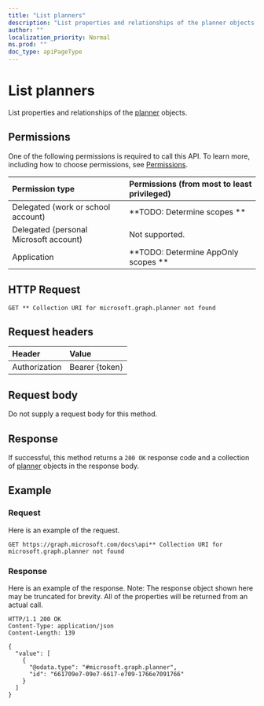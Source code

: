 ```yaml
---
title: "List planners"
description: "List properties and relationships of the planner objects."
author: ""
localization_priority: Normal
ms.prod: ""
doc_type: apiPageType
---
```


# List planners

List properties and relationships of the [planner](../resources/planner.md) objects.

## Permissions
One of the following permissions is required to call this API. To learn more, including how to choose permissions, see [Permissions](/concepts/permissions-reference.md).

|Permission type|Permissions (from most to least privileged)|
|:---|:---|
|Delegated (work or school account)|**TODO: Determine scopes **|
|Delegated (personal Microsoft account)|Not supported.|
|Application|**TODO: Determine AppOnly scopes **|

## HTTP Request
<!-- {
  "blockType": "ignored"
}
-->
``` http
GET ** Collection URI for microsoft.graph.planner not found
```

## Request headers
|Header|Value|
|:---|:---|
|Authorization|Bearer {token}|

## Request body
Do not supply a request body for this method.

## Response
If successful, this method returns a `200 OK` response code and a collection of [planner](../resources/planner.md) objects in the response body.

## Example

### Request
Here is an example of the request.
<!-- {
  "blockType": "request",
  "name": "get_planner"
}
-->
``` http
GET https://graph.microsoft.com/docs\api** Collection URI for microsoft.graph.planner not found
```

### Response
Here is an example of the response. Note: The response object shown here may be truncated for brevity. All of the properties will be returned from an actual call.
<!-- {
  "blockType": "response",
  "truncated": true,
  "@odata.type": "collection(microsoft.graph.planner)"
}
-->
``` http
HTTP/1.1 200 OK
Content-Type: application/json
Content-Length: 139

{
  "value": [
    {
      "@odata.type": "#microsoft.graph.planner",
      "id": "661709e7-09e7-6617-e709-1766e7091766"
    }
  ]
}
```

